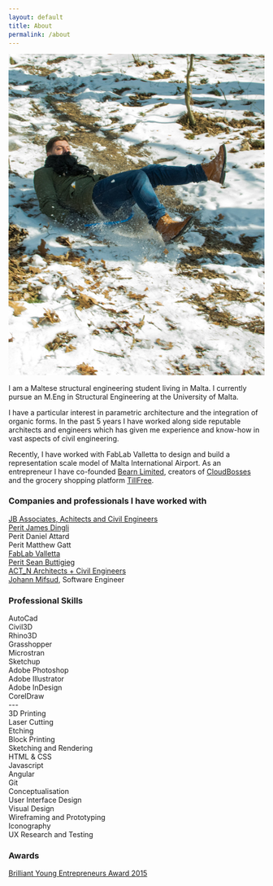 ```yaml
---
layout: default
title: About
permalink: /about
---
```


 ![Me](/assets/img/home.jpg)

I am a Maltese structural engineering student living in Malta. I currently pursue an M.Eng in Structural Engineering at the University of Malta.

I have a particular interest in parametric architecture and the integration of organic forms. In the past 5 years I have worked along side reputable architects and engineers which has given me experience and know-how in vast aspects of civil engineering.

Recently, I have worked with FabLab Valletta to design and build a representation scale model of Malta International Airport. As an entrepreneur I have co-founded [Bearn Limited](http://bearn.com/), creators of [CloudBosses](http://cloudbosses.com/) and the grocery shopping platform [TillFree](https://tillfree.com/).
<div class="row pb-3">
<div class="col-md-12">
	<h3>Companies and professionals I have worked with</h3>
</div>
<div class="col-md-12">
<a href="https://www.linkedin.com/company/joe-bugeja-associates/about/">JB Associates, Achitects and Civil Engineers</a><br>
<a href="http://www.jamesdingli.com.mt/index.html">Perit James Dingli</a><br>
Perit Daniel Attard<br>
Perit Matthew Gatt<br>	
<a href="https://www.apvalletta.eu/about/4-sapperstreet/fablabvalletta">FabLab Valletta</a><br>	
<a href="https://archinect.com/sean.a.buttigieg">Perit Sean Buttigieg</a><br>
<a href="http://www.actn-studio.com/?utm_source=Yellow&utm_medium=Yellow-Website&utm_campaign=Landing-Page">ACT_N Architects + Civil Engineers</a><br>
<a href="http://johannmifsud.com/">Johann Mifsud</a>, Software Engineer
</div>
</div>

<div class="row pb-3">
<div class="col-md-12">
	<h3>Professional Skills</h3>
</div>
<div class="col-md-6">
AutoCad<br>
Civil3D<br>	
Rhino3D<br>
Grasshopper<br>
Microstran<br>
Sketchup<br>
Adobe Photoshop<br>
Adobe Illustrator<br>
Adobe InDesign<br>
CorelDraw<br>
---<br>
3D Printing<br>
Laser Cutting<br>
Etching<br>
Block Printing<br>
Sketching and Rendering<br>
</div>
	<div class="col-md-6">
HTML & CSS<br>
Javascript<br>
Angular<br>
Git<br>
Conceptualisation<br>
User Interface Design<br>
Visual Design<br>
Wireframing and Prototyping<br>
Iconography<br>
UX Research and Testing<br>

</div>
</div>

### Awards

[Brilliant Young Entrepreneurs Award 2015](https://timesofmalta.com/articles/view/ye-team-all-for-active-lifestyle.578093)